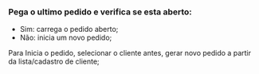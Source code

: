 ### Pega o ultimo pedido e verifica se esta aberto:
 - Sim: carrega o pedido aberto;
 - Não: inicia um novo pedido;

Para Inicia o pedido, selecionar o cliente antes, gerar novo pedido a partir da lista/cadastro de cliente;
